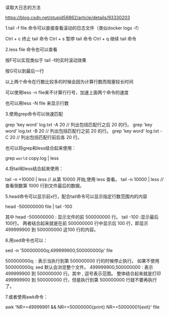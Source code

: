 读取大日志的方法



https://blog.csdn.net/stupid56862/article/details/93330203

1.tail -f file  命令可以直接查看滚动的日志文件（类似docker logs -f）

Ctrl + c 终止 tail 命令
Ctrl + s 暂停 tail 命令
Ctrl + q 继续 tail 命令



2.less file 命令也可以查看

 按F可以实现类似于 tail -f的实时滚动效果

按G可以到最后一行

以上两个命令在行数比较多的时候会因为计算行数而阻塞较长时间

可以使用less -n file来不计算行行号，加速上面两个命令的速度

也可以用less -N file 来显示行数



3.使用grep命令可以快速匹配

grep 'key word' log.txt -A 20 // 列出包括匹配行之后 20 的行。
grep 'key word' log.txt -B 20 // 列出包括匹配行之前 20 的行。
grep 'key word' log.txt -C 20 // 列出包括匹配行前后各 20 行。



也可以将grep和less结合起来使用：

grep  `world` copy.log | less



4.将tail和less结合起来使用：

tail -n +10000 | less // 从第 10000 开始,使用 less 查看。
tail  -n 10000 | less // 查看倒数第 1000 行到文件最后的数据。



5.head命令可以显示前x行，配合tail命令可以显示指定行数范围内的内容

head -500000000 file | tail  -100

其中 head -500000000 : 显示文件的前 500000000 行。
tail -100 :显示最后 100行。
两者结合起来就是在前 500000000 行中显示后 100 行，即显示 499999900 到 500000000 这100 行的内容。



6.用sed命令也可以：

sed -n '500000000q;499999900,500000000p'  file

500000000q; : 表示当执行到第 500000000 行的时候停止执行。 如果不使用 500000000q; sed 默认会浏览整个文件。
499999900,500000000 : 表示499999900 到 500000000 行。其中 , 逗号表示范围。
整体结合起来就是打印 499999900 到 500000000 行，但是执行到第 500000000 行就不要再执行了。



7.或者使用awk命令：

awk 'NR>=49999991 && NR<=50000000{print} NR==50000001{exit}' file